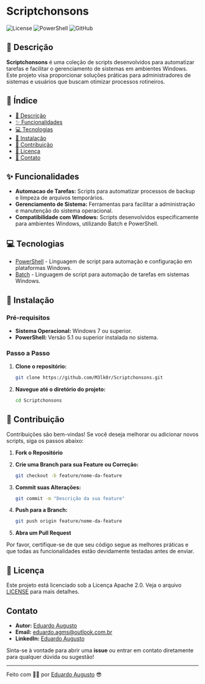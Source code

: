 # Scriptchonsons

![License](https://img.shields.io/badge/license-Apache%202.0-blue)
![PowerShell](https://img.shields.io/badge/language-PowerShell-blue)
![GitHub](https://img.shields.io/github/license/M3lk0r/Scriptchonsons)

## 🎯 Descrição

**Scriptchonsons** é uma coleção de scripts desenvolvidos para automatizar tarefas e facilitar o gerenciamento de sistemas em ambientes Windows. Este projeto visa proporcionar soluções práticas para administradores de sistemas e usuários que buscam otimizar processos rotineiros.

## 📝 Índice

- [🎯 Descrição](#-descrição)
- [✨ Funcionalidades](#-funcionalidades)
- [💻 Tecnologias](#-tecnologias)
- [🔧 Instalação](#-instalação)
- [🤝 Contribuição](#-contribuição)
- [🐜 Licença](#-licença)
- [💋 Contato](#-contato)

## ✨ Funcionalidades

- **Automacao de Tarefas:** Scripts para automatizar processos de backup e limpeza de arquivos temporários.
- **Gerenciamento de Sistema:** Ferramentas para facilitar a administração e manutenção do sistema operacional.
- **Compatibilidade com Windows:** Scripts desenvolvidos especificamente para ambientes Windows, utilizando Batch e PowerShell.

## 💻 Tecnologias

- [PowerShell](https://docs.microsoft.com/pt-br/powershell/) - Linguagem de script para automação e configuração em plataformas Windows.
- [Batch](https://docs.microsoft.com/pt-br/windows-server/administration/windows-commands/windows-commands) - Linguagem de script para automação de tarefas em sistemas Windows.

## 🔧 Instalação

### Pré-requisitos

- **Sistema Operacional:** Windows 7 ou superior.
- **PowerShell:** Versão 5.1 ou superior instalada no sistema.

### Passo a Passo

1. **Clone o repositório:**

   ```bash
   git clone https://github.com/M3lk0r/Scriptchonsons.git
   ```

2. **Navegue até o diretório do projeto:**

   ```bash
   cd Scriptchonsons
   ```

## 🤝 Contribuição

Contribuições são bem-vindas! Se você deseja melhorar ou adicionar novos scripts, siga os passos abaixo:

1. **Fork o Repositório**
2. **Crie uma Branch para sua Feature ou Correção:**

   ```bash
   git checkout -b feature/nome-da-feature
   ```

3. **Commit suas Alterações:**

   ```bash
   git commit -m "Descrição da sua feature"
   ```

4. **Push para a Branch:**

   ```bash
   git push origin feature/nome-da-feature
   ```

5. **Abra um Pull Request**

Por favor, certifique-se de que seu código segue as melhores práticas e que todas as funcionalidades estão devidamente testadas antes de enviar.

## 🐜 Licença

Este projeto está licenciado sob a Licença Apache 2.0. Veja o arquivo [LICENSE](LICENSE) para mais detalhes.

## Contato

- **Autor:** [Eduardo Augusto](https://github.com/M3lk0r)
- **Email:** eduardo.agms@outlook.com.br
- **LinkedIn:** [Eduardo Augusto](https://www.linkedin.com/in/eduardo-augusto-gomes-299175105)

Sinta-se à vontade para abrir uma **issue** ou entrar em contato diretamente para qualquer dúvida ou sugestão!

---

Feito com 😶‍🌫️ por [Eduardo Augusto](https://github.com/M3lk0r) 😎

